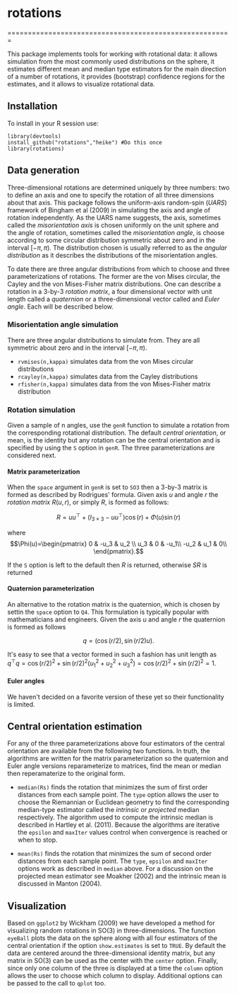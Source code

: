 # rotations
=======================================================

This package implements tools for working with rotational data: it allows simulation from the most commonly used distributions on the sphere, it estimates different mean and median type estimators for the main direction of a number of rotations, it provides (bootstrap) confidence regions for the estimates, and it allows to visualize rotational data.

## Installation

To install in your R session use:
```
library(devtools)
install_github("rotations","heike") #Do this once
library(rotations)
```
## Data generation

Three-dimensional rotations are determined uniquely by three numbers: two to define an axis and one to specify the rotation of all three dimensions about that axis.  This package follows the uniform-axis random-spin (*UARS*) framework of Bingham et al (2009) in simulating the axis and angle of rotation independently.  As the UARS name suggests, the axis, sometimes called the *misorientation axis* is chosen uniformly on the unit sphere and the angle of rotation, sometimes called the *misorientation angle*, is choose according to some circular distribution symmetric about zero and in the interval $[-\pi,\pi)$.  The distribution chosen is usually referred to as the *angular distribution* as it describes the distributions of the misorientation angles.

To date there are three angular distributions from which to choose and three parameterizations of rotations.  The former are the von Mises circular, the Cayley and the von Mises-Fisher matrix distributions.  One can describe a rotation in a 3-by-3 *rotation matrix*, a four dimensional vector with unit length called a *quaternion* or a three-dimensional vector called and *Euler angle*.  Each will be described below. 

### Misorientation angle simulation
There are three angular distributions to simulate from.  They are all symmetric about zero and in the interval $[-\pi,\pi)$.

* `rvmises(n,kappa)` simulates data from the von Mises circular distributions
* `rcayley(n,kappa)` simulates data from the Cayley distributions
* `rfisher(n,kappa)` simulates data from the von Mises-Fisher matrix distribution

### Rotation simulation
Given a sample of n angles, use the `genR` function to simulate a rotation from the corresponding rotational distribution.  The default *central orientation*, or mean, is the identity but any rotation can be the central orientation and is specified by using the `S` option in `genR`.  The three parameterizations are considered next.

#### Matrix parameterization
When the `space` argument in `genR` is set to `SO3` then a 3-by-3 matrix is formed as described by Rodrigues' formula.  Given axis $u$ and angle $r$ the *rotation matrix* $R(u,r)$, or simply $R$, is formed as follows:

$$R=uu^\top+(I_{3\times 3}-uu^\top)\cos(r)+\Phi(u)\sin(r)$$

where 
$$\Phi(u)=\begin{pmatrix} 0 & -u_3 & u_2 \\ u_3 & 0 & -u_1\\ -u_2 & u_1 & 0\\ \end{pmatrix}.$$ 

If the `S` option is left to the default then $R$ is returned, otherwise $SR$ is returned

#### Quaternion parameterization
An alternative to the rotation matrix is the quaternion, which is chosen by settin the `space` option to `Q4`.  This formulation is typically popular with mathematicians and engineers.  Given the axis $u$ and angle $r$ the quaternion is formed as follows

$$q=(\cos(r/2),\sin(r/2)u).$$

It's easy to see that a vector formed in such a fashion has unit length as $q^\top q=\cos(r/2)^2+\sin(r/2)^2(u_1^2+u_2^2+u_3^2)=\cos(r/2)^2+\sin(r/2)^2=1$.

#### Euler angles
We haven't decided on a favorite version of these yet so their functionality is limited.

## Central orientation estimation
For any of the three parameterizations above four estimators of the central orientation are available from the following two functions.  In truth, the algorithms are written for the matrix parameterization so the quaternion and Euler angle versions reparameterize to matrices, find the mean or median then reperamaterize to the original form.

* `median(Rs)` finds the rotation that minimizes the sum of first order distances from each sample point.  The `type` option allows the user to choose the Riemannian or Euclidean geometry to find the corresponding median-type estimator called the *intrinsic* or *projected* median respectively.  The algorithm used to compute the intrinsic median is described in Hartley et al. (2011).   Because the algorithms are iterative the `epsilon` and `maxIter` values control when convergence is reached or when to stop. 

* `mean(Rs)` finds the rotation that minimizes the sum of second order distances from each sample point.  The `type`, `epsilon` and `maxIter` options work as described in `median` above.  For a discussion on the projected mean estimator see Moakher (2002) and the intrinsic mean is discussed in Manton (2004).

## Visualization
Based on `ggplot2` by Wickham (2009) we have developed a method for visualizing random rotations in SO(3) in three-dimensions.  The function `eyeBall` plots the data on the sphere along with all four estimators of the central orientation if the option `show.estimates` is set to `TRUE`.  By default the data are centered around  the three-dimensional identity matrix, but any matrix in SO(3) can be used as the center with the `center` option.  Finally, since only one column of the three is displayed at a time the `column` option allows the user to choose which column to display.  Additional options can be passed to the call to `qplot` too.